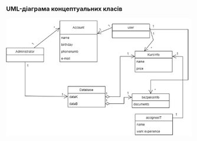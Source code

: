 ### UML-діаграма концептуальних класів
![image](https://github.com/oleksandrblazhko/ai204-palona/blob/laboratory-work-5/2-SoftwareDesign/2.1-UMLConceptClasses/DiagramClass.jpg)
